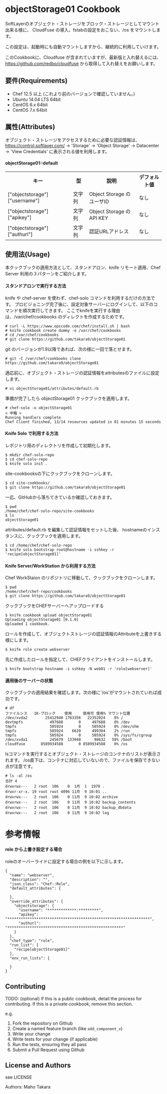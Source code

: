 objectStorage01 Cookbook
========================
SoftLayerのオブジェクト・ストレージをブロック・ストレージとしてマウント出来る様に、
CloudFuse の導入、fstabの設定をおこない、/os をマウントします。 

この設定は、起動時にも自動マウントしますから、継続的に利用していけます。

このCookbookに、Cloudfuse が含まれていますが、最新版と入れ替えるには、
https://github.com/redbo/cloudfuse から取得して入れ替えをお願いします。


要件(Requirements)
------------

- Chef 12.5 以上 (これより前のバージョンで確認していません。)
- Ubuntu 14.04 LTS 64bit
- CentOS 6.x 64bit
- CentOS 7.x 64bit


属性(Attributes)
----------
オブジェクト・ストレージをアクセスするために必要な認証情報は、https://control.softlayer.com/ -> 'Storage' -> 'Object Storage' -> Datacenter -> 'View Credentials' に表示される値を利用します。


#### objectStorage01::default
<table>
  <tr>
    <th>キー</th>
    <th>型</th>
    <th>説明</th>
    <th>デフォルト値</th>
  </tr>
  <tr>
    <td>["objectstorage"]["username"]</td>
    <td>文字列</td>
    <td>Object Storage のユーザID</td>
    <td>なし</td>
  </tr>
  <tr>
    <td>["objectstorage"]["apikey"]</td>
    <td>文字列</td>
    <td>Object Storage のAPI KEY</td>
    <td>なし</td>
  </tr>
  <tr>
    <td>["objectstorage"]["authurl"]</td>
    <td>文字列</td>
    <td>認証URLアドレス</td>
    <td>なし</td>
  </tr>
</table>


使用法(Usage)
-----
本クックブックの適用方法として、スタンドアロン、knife リモート適用、Chef Server 利用の３パターンをご紹介します。


#### スタンドアロンで実行する方法

knife や chef-server を使わず、chef-solo コマンドを利用するだけの方法です。
プロビジョニング完了後に、設定対象サーバーにログインして、以下のコマンドを順次実行してきます。
ここでknifeを実行する理由は、/var/chef/cookbooks のディレクトを作成するためです。

```
# curl -L https://www.opscode.com/chef/install.sh | bash
# knife cookbook create dummy -o /var/chef/cookbooks
# cd /var/chef/cookbooks
# git clone https://github.com/takara9/objectStorage01
```
git のバージョンが1.9以降であれば、次の様に一回で落とせます。

```
# git -C /var/chef/cookbooks clone https://github.com/takara9/objectStorage01
```
適応前に、オブジェクト・ストレージの認証情報をattributesのファイルに設定します。

```
# vi objectStorage01/attributes/default.rb 
```
準備が完了したら objectStorage01 クックブックを適用します。

```
# chef-solo -o objectStorage01
< 中略 >
Running handlers complete
Chef Client finished, 13/14 resources updated in 01 minutes 15 seconds
```




#### Knife Solo で利用する方法 
レポジトリ用のディレクトリを作成して初期化します。

```
$ mkdir chef-solo-repo
$ cd chef-solo-repo
$ knife solo init .
```
site-cookbooksの下にクックブックをクローンします。

```
$ cd site-cookbooks/
$ git clone https://github.com/takara9/objectStorage01 
```
一応、GitHubから落ちてきているか確認しておきます。

```
$ pwd
/home/chef/chef-solo-repo/site-cookbooks
$ ls
objectStorage01
```
attributes/default.rb を編集して認証情報をセットした後、
hostnameのインスタンスに、クックブックを適用します。

```
$ cd /home/chef/chef-solo-repo
$ knife solo bootstrap root@hostname -i sshkey -r 'recipe[objectStorage01]'
```

#### Knife Server/WorkStation から利用する方法
Chef WorkStaion のリポジトリに移動して、クックブックをクローンします。

```
$ pwd
/home/chef/chef-repo/cookbooks
$ git clone https://github.com/takara9/objectStorage01
```
クックブックをCHEFサーバーへアップロードする

```
$ knife cookbook upload objectStorage01 
Uploading objectStorage01 [0.1.0]
Uploaded 1 cookbook.
```
ロールを作成して、オブジェクトストレージの認証情報のAttributeを上書きする様にします。

```
$ knife role create webserver
```
先に作成したロールを指定して、CHEFクライアントをインストールします。

```
$ knife bootstrap hostname -i sshkey -N web01 -r 'role[webserver]'
```



#### 適用後のサーバーの状態

クックブックの適用結果を確認します。次の様に'/os'がマウントされていれば成功です。

```
# df
ファイルシス   1K-ブロック    使用     使用可 使用% マウント位置
/dev/xvda2        25412940 1763356   22352024    8% /
devtmpfs            497688       0     497688    0% /dev
tmpfs               505924       0     505924    0% /dev/shm
tmpfs               505924    6620     499304    2% /run
tmpfs               505924       0     505924    0% /sys/fs/cgroup
/dev/xvda1          245679  133940      98632   58% /boot
cloudfuse       8589934588       0 8589934588    0% /os
```
lsコマンドを実行するとオブジェクト・ストレージのコンテナのリストが表示されます。
/os直下は、コンテナに対応していないので、ファイルを保存できない点が注意です。

```
# ls -al /os
合計 4
drwxrwx---   2 root  106    0  1月  1  1970 .
drwxr-xr-x. 19 root root 4096 11月  9 10:01 ..
drwxrwx---   2 root  106    0 11月  9 10:02 archive
drwxrwx---   2 root  106    0 11月  9 10:02 backup_contents
drwxrwx---   2 root  106    0 11月  9 10:02 backup_dbdata
drwxrwx---   2 root  106    0 11月  9 10:02 log
```

# 参考情報
#### role から上書き設定する場合

roleのオーバーライドに設定する場合の例を以下に示します。

```
{
  "name": "webserver",
  "description": "",
  "json_class": "Chef::Role",
  "default_attributes": {

  },
  "override_attributes": {
    "objectstorage": {
      "username": "*************:*********",
      "apikey": "****************************************************************",
      "authurl": "****************************************************"
    }
  },
  "chef_type": "role",
  "run_list": [
    "recipe[objectStorage01]"
  ],
  "env_run_lists": {

  }
}
```


Contributing
------------
TODO: (optional) If this is a public cookbook, detail the process for contributing. If this is a private cookbook, remove this section.

e.g.
1. Fork the repository on Github
2. Create a named feature branch (like `add_component_x`)
3. Write your change
4. Write tests for your change (if applicable)
5. Run the tests, ensuring they all pass
6. Submit a Pull Request using Github


License and Authors
-------------------

see LICENSE

Authors: Maho Takara


